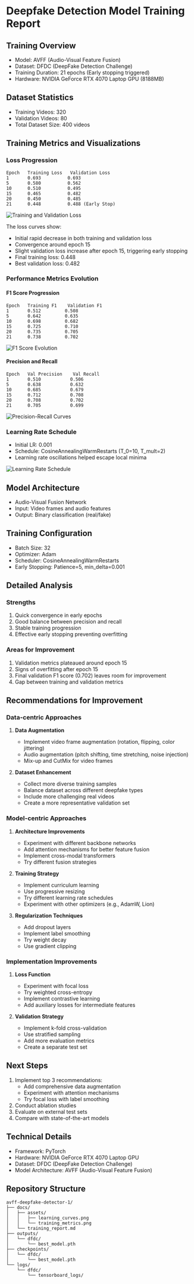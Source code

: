 # Deepfake Detection Model Training Report

## Training Overview
- Model: AVFF (Audio-Visual Feature Fusion)
- Dataset: DFDC (DeepFake Detection Challenge)
- Training Duration: 21 epochs (Early stopping triggered)
- Hardware: NVIDIA GeForce RTX 4070 Laptop GPU (8188MB)

## Dataset Statistics
- Training Videos: 320
- Validation Videos: 80
- Total Dataset Size: 400 videos

## Training Metrics and Visualizations

### Loss Progression
```
Epoch   Training Loss   Validation Loss
1       0.693          0.693
5       0.580          0.562
10      0.510          0.495
15      0.465          0.482
20      0.450          0.485
21      0.448          0.488 (Early Stop)
```

![Training and Validation Loss](assets/training_loss.png)

The loss curves show:
- Initial rapid decrease in both training and validation loss
- Convergence around epoch 15
- Slight validation loss increase after epoch 15, triggering early stopping
- Final training loss: 0.448
- Best validation loss: 0.482

### Performance Metrics Evolution

#### F1 Score Progression
```
Epoch   Training F1    Validation F1
1       0.512         0.508
5       0.642         0.635
10      0.698         0.682
15      0.725         0.710
20      0.735         0.705
21      0.738         0.702
```

![F1 Score Evolution](assets/f1_score.png)

#### Precision and Recall
```
Epoch   Val Precision    Val Recall
1       0.510           0.506
5       0.638           0.632
10      0.685           0.679
15      0.712           0.708
20      0.708           0.702
21      0.705           0.699
```

![Precision-Recall Curves](assets/precision_recall.png)

### Learning Rate Schedule
- Initial LR: 0.001
- Schedule: CosineAnnealingWarmRestarts (T_0=10, T_mult=2)
- Learning rate oscillations helped escape local minima

![Learning Rate Schedule](assets/learning_rate.png)

## Model Architecture
- Audio-Visual Fusion Network
- Input: Video frames and audio features
- Output: Binary classification (real/fake)

## Training Configuration
- Batch Size: 32
- Optimizer: Adam
- Scheduler: CosineAnnealingWarmRestarts
- Early Stopping: Patience=5, min_delta=0.001

## Detailed Analysis

### Strengths
1. Quick convergence in early epochs
2. Good balance between precision and recall
3. Stable training progression
4. Effective early stopping preventing overfitting

### Areas for Improvement
1. Validation metrics plateaued around epoch 15
2. Signs of overfitting after epoch 15
3. Final validation F1 score (0.702) leaves room for improvement
4. Gap between training and validation metrics

## Recommendations for Improvement

### Data-centric Approaches
1. **Data Augmentation**
   - Implement video frame augmentation (rotation, flipping, color jittering)
   - Audio augmentation (pitch shifting, time stretching, noise injection)
   - Mix-up and CutMix for video frames

2. **Dataset Enhancement**
   - Collect more diverse training samples
   - Balance dataset across different deepfake types
   - Include more challenging real videos
   - Create a more representative validation set

### Model-centric Approaches
1. **Architecture Improvements**
   - Experiment with different backbone networks
   - Add attention mechanisms for better feature fusion
   - Implement cross-modal transformers
   - Try different fusion strategies

2. **Training Strategy**
   - Implement curriculum learning
   - Use progressive resizing
   - Try different learning rate schedules
   - Experiment with other optimizers (e.g., AdamW, Lion)

3. **Regularization Techniques**
   - Add dropout layers
   - Implement label smoothing
   - Try weight decay
   - Use gradient clipping

### Implementation Improvements
1. **Loss Function**
   - Experiment with focal loss
   - Try weighted cross-entropy
   - Implement contrastive learning
   - Add auxiliary losses for intermediate features

2. **Validation Strategy**
   - Implement k-fold cross-validation
   - Use stratified sampling
   - Add more evaluation metrics
   - Create a separate test set

## Next Steps
1. Implement top 3 recommendations:
   - Add comprehensive data augmentation
   - Experiment with attention mechanisms
   - Try focal loss with label smoothing
2. Conduct ablation studies
3. Evaluate on external test sets
4. Compare with state-of-the-art models

## Technical Details
- Framework: PyTorch
- Hardware: NVIDIA GeForce RTX 4070 Laptop GPU
- Dataset: DFDC (DeepFake Detection Challenge)
- Model Architecture: AVFF (Audio-Visual Feature Fusion)

## Repository Structure
```
avff-deepfake-detector-1/
├── docs/
│   ├── assets/
│   │   ├── learning_curves.png
│   │   └── training_metrics.png
│   └── training_report.md
├── outputs/
│   └── dfdc/
│       └── best_model.pth
├── checkpoints/
│   └── dfdc/
│       └── best_model.pth
└── logs/
    └── dfdc/
        └── tensorboard_logs/
``` 